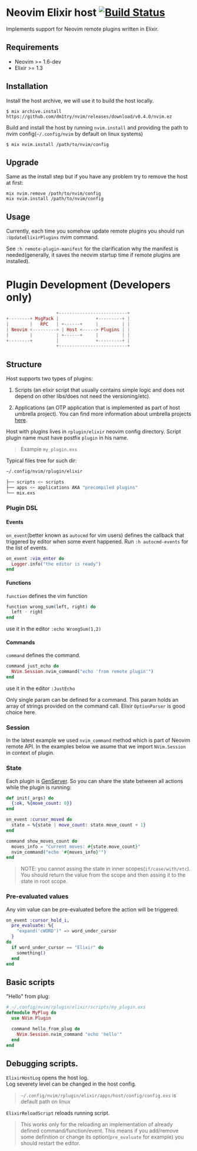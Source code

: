 # Neovim Elixir host [![Build Status](https://travis-ci.org/dm1try/nvim.svg?branch=master)](https://travis-ci.org/dm1try/nvim)

Implements support for Neovim remote plugins written in Elixir.
## Requirements
  - Neovim >= 1.6-dev
  - Elixir >= 1.3

## Installation

Install the host archive, we will use it to build the host locally.

```
$ mix archive.install https://github.com/dm1try/nvim/releases/download/v0.4.0/nvim.ez
```

Build and install the host by running `nvim.install` and providing the path to nvim config(`~/.config/nvim` by default on linux systems)

```
$ mix nvim.install /path/to/nvim/config
```
## Upgrade
Same as the install step but if you have any problem try to remove the host at first:
```
mix nvim.remove /path/to/nvim/config
mix nvim.install /path/to/nvim/config
```

## Usage

Currently, each time you somehow update remote plugins you should run `:UpdateElixirPlugins` nvim command.

See `:h remote-plugin-manifest` for the clarification why the manifest is needed(generally, it saves the neovim startup time if remote plugins are installed).

# Plugin Development (Developers only)

```elixir
                   +--------------------------+
+--------+ MsgPack |              +---------+ |
|        |   RPC   | +------+     |         | |
| Neovim <---------> | Host <-----> Plugins | |
|        |         | +------+     |         | |
+--------+         |              +---------+ |
                   +--------------------------+
```
## Structure

Host supports two types of plugins:
  1. Scripts (an elixir script that usually contains simple logic and does not depend on other libs/does not need the versioning/etc).

  2. Applications (an OTP application that is implemented as part of host umbrella project). You can find more information about umbrella projects [here](http://elixir-lang.org/getting-started/mix-otp/dependencies-and-umbrella-apps.html).

Host with plugins lives in `rplugin/elixir` neovim config directory.
Script plugin name must have postfix `plugin` in his name.
> Example `my_plugin.exs`

Typical files tree for such dir:
```bash
~/.config/nvim/rplugin/elixir

├── scripts <~ scripts
├── apps <~ applications AKA "precompiled plugins"
└── mix.exs
```

### Plugin DSL
#### Events
`on_event`(better known as `autocmd` for vim users) defines the callback that triggered by editor when some event
happened. Run `:h autocmd-events` for the list of events.

```elixir
on_event :vim_enter do
  Logger.info("the editor is ready")
end
```
#### Functions
`function` defines the vim function
```elixir
function wrong_sum(left, right) do
  left - right
end
```
use it in the editor `:echo WrongSum(1,2)`

#### Commands
`command` defines the command.

```elixir
command just_echo do
  NVim.Session.nvim_command("echo 'from remote plugin'")
end
```
use it in the editor `:JustEcho`

Only single param can be defined for a command.
This param holds an array of strings provided on the command call.
Elixir `OptionParser` is good choice here.

### Session
In the latest example we used `nvim_command` method which is part of Neovim remote API.
In the examples below we asume that we import `NVim.Session` in context of plugin.

### State
Each plugin is [GenServer](http://elixir-lang.org/docs/stable/elixir/GenServer.html).
So you can share the state between all actions while the plugin is running:
```elixir
def init(_args) do
  {:ok, %{move_count: 0}}
end

on_event :cursor_moved do
  state = %{state | move_count: state.move_count + 1}
end

command show_moves_count do
  moves_info = "Current moves: #{state.move_count}"
  nvim_command("echo '#{moves_info}'")
end
```
> NOTE: you cannot assing the state in inner scopes(`if/case/with/etc`). You should return the value from the scope and then assing it to the state in root scope.

### Pre-evaluated values
Any vim value can be pre-evaluated before the action will be triggered:
```elixir
on_event :cursor_hold_i,
  pre_evaluate: %{
    "expand('cWORD')" => word_under_cursor
  }
do
  if word_under_cursor == "Elixir" do
    something()
  end
end
```

## Basic scripts
"Hello" from plug:
```elixir
# ~/.config/nvim/rplugin/elixir/scripts/my_plugin.exs
defmodule MyPlug do
  use NVim.Plugin

  command hello_from_plug do
    NVim.Session.nvim_command "echo 'hello'"
  end
end
```
## Debugging scripts.
`ElixirHostLog` opens the host log.   
 Log severety level can be changed in the host config.
 > `~/.config/nvim/rplugin/elixir/apps/host/config/config.exs` is default path on linux

 `ElixirReloadScript` reloads running script.
 > This works only for the reloading an implementation of already defined command/function/event.
 > This means if you add/remove some definition or change its option(`pre_evaluate` for example) you should restart the editor.

